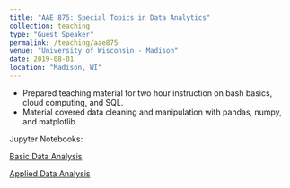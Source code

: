 ```yaml
---
title: "AAE 875: Special Topics in Data Analytics"
collection: teaching
type: "Guest Speaker"
permalink: /teaching/aae875
venue: "University of Wisconsin - Madison"
date: 2019-08-01
location: "Madison, WI"
---
```

- Prepared teaching material for two hour instruction on bash basics, cloud computing, and SQL.
- Material covered data cleaning and manipulation with pandas, numpy, and matplotlib

Jupyter Notebooks:

[Basic Data Analysis](https://nbviewer.jupyter.org/urls/gitlab.com/jhutchinswisc/public-notebooks/raw/e1b37930545eeb25d33df46ad52e44bda49ae83b/Basic_Data_Analysis.ipynb)

[Applied Data Analysis](https://nbviewer.jupyter.org/urls/gitlab.com/jhutchinswisc/public-notebooks/raw/e1b37930545eeb25d33df46ad52e44bda49ae83b/Applied_Data_Analysis.ipynb)